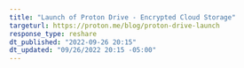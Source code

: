 ```yaml
---
title: "Launch of Proton Drive - Encrypted Cloud Storage"
targeturl: https://proton.me/blog/proton-drive-launch 
response_type: reshare
dt_published: "2022-09-26 20:15"
dt_updated: "09/26/2022 20:15 -05:00"
---
```

